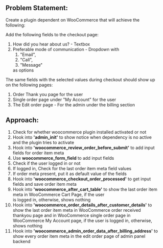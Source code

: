## Problem Statement:
<p>Create a plugin dependent on WooCommerce that will achieve the following:</p>
<p>Add the following fields to the checkout page:</p>
	<ol>
		<li>How did you hear about us? - Textbox
		<li>Preferable mode of communication - Dropdown with 
			<ol>
				<li>"Email",</li> <li>"Call",</li><li>"Message"</li>
			</ol>
			as options
		</li>
	</ol>
	<p>The same fields with the selected values during checkout should show up on the following pages:<p>
		<ol>
			<li>Order Thank you page for the user</li>
			<li>Single order page under "My Account" for the user</li>
			<li>The Edit order page - For the admin under the billing section</li>
		</ol>


## Approach:
<ol>
	<li>Check for whether woocommerce plugin installed activated or not</li>
	<li>Hook into <strong>'admin_init'</strong> to show notice when dependency is no active and the plugin tries to activate</li>
	<li>Hook into <strong>'woocommerce_review_order_before_submit'</strong> to add input fields for order item meta</li>
	<li>Use <strong>woocommerce_form_field</strong> to add input fields</li>
	<li>Check if the user logged in or not</li>
	<li>If logged in, Check for the last order item meta field values</li>
	<li>If order meta present, put it as default value of the fields</li>
	<li>Hook into <strong>'woocommerce_checkout_order_processed'</strong> to get input fields and save order item meta</li>
	<li>Hook into <strong>'woocommerce_after_cart_table'</strong> to show the last order item meta in WooCommerce Cart Page, if the user<br> is logged in, otherwise, shows nothing</li>
	<li>Hook into <strong>'woocommerce_order_details_after_customer_details'</strong> to show the last order item meta in WooCommerce order received thankyou page and in WooCommerce single order page in WooCommerce My Account page, if the user is logged in, otherwise, shows nothing</li>
	<li>Hook into <strong>'woocommerce_admin_order_data_after_billing_address'</strong> to show every order item meta in the edit order page of admin panel backend</li>
</ol>